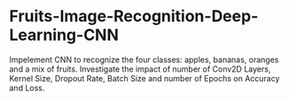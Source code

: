 # Fruits-Image-Recognition-Deep-Learning-CNN
Impelement CNN to recognize the four classes: apples, bananas, oranges and a mix of fruits. Investigate the impact of number of Conv2D Layers, Kernel Size, Dropout Rate, Batch Size and number of Epochs on Accuracy and Loss.
